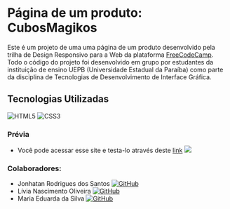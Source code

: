 # Página de um produto: CubosMagikos 
Este é um projeto de uma uma página de um produto desenvolvido pela trilha de Design Responsivo para a Web da plataforma [FreeCodeCamp](https://www.freecodecamp.org/portuguese/learn/2022/responsive-web-design/). Todo o código do projeto foi desenvolvido em grupo por estudantes da instituição de ensino UEPB (Universidade Estadual da Paraíba) como parte da disciplina de Tecnologias de Desenvolvimento de Interface Gráfica.

## Tecnologias Utilizadas
![HTML5](https://img.shields.io/badge/HTML5-FFA500?style=for-the-badge&logo=html5) ![CSS3](https://img.shields.io/badge/CSS3-1E90FF?style=for-the-badge&logo=css3&logoColor=264CE4)

### Prévia
 - Você pode acessar esse site e testa-lo através deste [link](https://johndriguess.github.io/CubosMagikos/)
![](https://drive.google.com/uc?id=1Xz1CgG9rMZe6gjTg4VIbAJ3IQEm_r2a6)

### Colaboradores:
* Jonhatan Rodrigues dos Santos
[![GitHub](https://img.shields.io/badge/GitHub-000?style=for-the-badge&logo=GitHub&logoColor=0E76A8)](https://github.com/johndriguess/)
* Lívia Nascimento Oliveira
[![GitHub](https://img.shields.io/badge/GitHub-000?style=for-the-badge&logo=GitHub&logoColor=FF0000)](https://github.com/LiviaNasc/)
* Maria Eduarda da Silva
[![GitHub](https://img.shields.io/badge/GitHub-000?style=for-the-badge&logo=GitHub&logoColor=008000)](https://github.com/thinkmadu/)
